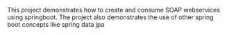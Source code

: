 This project demonstrates how to create and consume SOAP webservices using springboot.
The project also demonstrates the use of other spring boot concepts like spring data jpa